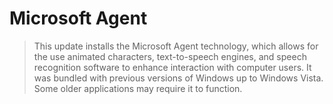 # Microsoft Agent

> This update installs the Microsoft Agent technology, which allows for the use animated characters, text-to-speech engines, and speech recognition software to enhance interaction with computer users. It was bundled with previous versions of Windows up to Windows Vista. Some older applications may require it to function.